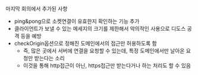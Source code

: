 마지막 회의에서 추가된 사항
* ping&pong으로 소켓연결이 유효한지 확인하는 기능 추가
* 클라이언트가 보낼 수 있는 메세지의 크기를 제한해서 악의적인 사용으로 디도스 공격 등을 예방
* checkOrigin옵션으로 정해진 도메인에서의 접근만 허용하도록 함
  * 즉, 많은 곳에서 서버에 연결을 요청할 수 있는데, 특정 도메인에서만 날아온 요청만 받는다는 소리
  * 이것을 통해 http접근이 아닌, https접근만 받는다거나 하는 처리도 할 수 있음